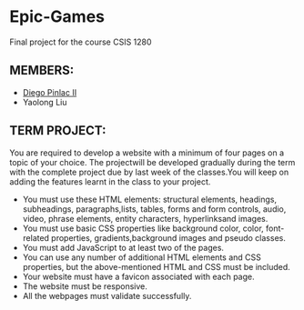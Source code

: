 # Epic-Games
Final project for the course CSIS 1280

## MEMBERS:
* [Diego Pinlac II](https://diegopinlac.com/)
* Yaolong Liu

## TERM PROJECT:
You are required to develop a website with a minimum of four pages on a topic of your choice. The projectwill be developed gradually during the term with the complete project due by last week of the classes.You will keep on adding the features learnt in the class to your project.

* You must use these HTML elements: structural elements, headings, subheadings, paragraphs,lists, tables, forms and form controls, audio, video, phrase elements, entity characters, hyperlinksand images.
* You must use basic CSS properties like background color, color, font-related properties, gradients,background images and pseudo classes.
* You must add JavaScript to at least two of the pages.
* You can use any number of additional HTML elements and CSS properties, but the above-mentioned HTML and CSS must be included.
* Your website must have a favicon associated with each page.
* The website must be responsive.
* All the webpages must validate successfully.
